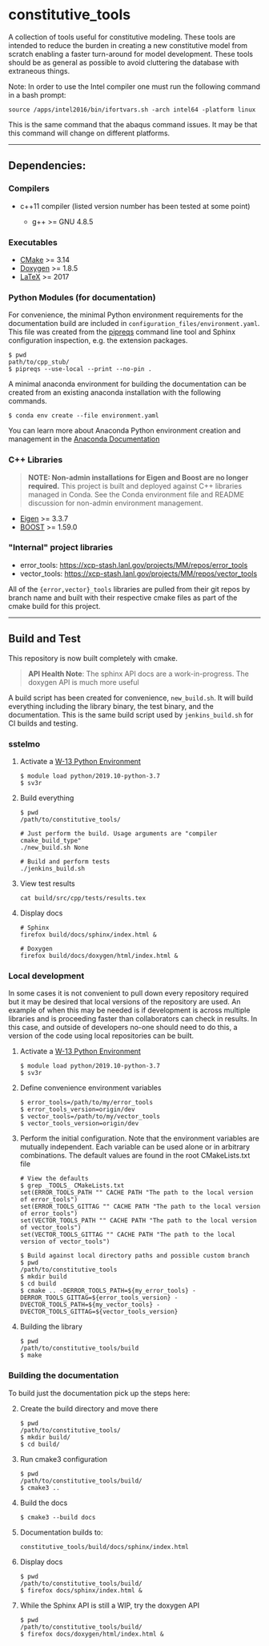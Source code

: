 # constitutive\_tools

A collection of tools useful for constitutive modeling. These tools are
intended to reduce the burden in creating a new constitutive model from
scratch enabling a faster turn-around for model development. These tools
should be as general as possible to avoid cluttering the database with
extraneous things.

Note: In order to use the Intel compiler one must run the following command in a
bash prompt:

    source /apps/intel2016/bin/ifortvars.sh -arch intel64 -platform linux

This is the same command that the abaqus command issues. It may be that
this command will change on different platforms.

---

## Dependencies:

### Compilers

* c++11 compiler (listed version number has been tested at some point)

  * g++ >= GNU 4.8.5

### Executables

* [CMake](https://cmake.org/cmake/help/v3.14/) >= 3.14
* [Doxygen](https://www.doxygen.nl/manual/docblocks.html) >= 1.8.5
* [LaTeX](https://www.latex-project.org/help/documentation/) >= 2017

### Python Modules (for documentation)

For convenience, the minimal Python environment requirements for the
documentation build are included in ``configuration_files/environment.yaml``.
This file was created from the [pipreqs](https://github.com/bndr/pipreqs)
command line tool and Sphinx configuration inspection, e.g. the extension
packages.

    $ pwd
    path/to/cpp_stub/
    $ pipreqs --use-local --print --no-pin .

A minimal anaconda environment for building the documentation can be created
from an existing anaconda installation with the following commands.

    $ conda env create --file environment.yaml

You can learn more about Anaconda Python environment creation and management in
the [Anaconda
Documentation](https://docs.conda.io/projects/conda/en/latest/user-guide/tasks/manage-environments.html)

### C++ Libraries

> **NOTE: Non-admin installations for Eigen and Boost are no longer required.** This project is built and deployed
> against C++ libraries managed in Conda. See the Conda environment file and README discussion for non-admin environment
> management.

* [Eigen](https://eigen.tuxfamily.org/dox/) >= 3.3.7
* [BOOST](https://www.boost.org/doc/libs/1_59_0/) >= 1.59.0

### "Internal" project libraries

* error\_tools: https://xcp-stash.lanl.gov/projects/MM/repos/error_tools
* vector\_tools: https://xcp-stash.lanl.gov/projects/MM/repos/vector_tools

All of the ``{error,vector}_tools`` libraries are pulled from their git repos by
branch name and built with their respective cmake files as part of the cmake
build for this project.

---

## Build and Test

This repository is now built completely with cmake.

> **API Health Note**: The sphinx API docs are a work-in-progress. The doxygen
> API is much more useful

A build script has been created for convenience, ``new_build.sh``. It will build
everything including the library binary, the test binary, and the documentation.
This is the same build script used by ``jenkins_build.sh`` for CI builds and
testing.

### sstelmo

1) Activate a [W-13 Python Environment](https://xcp-confluence.lanl.gov/display/PYT/The+W-13+Python+3+environment)

       $ module load python/2019.10-python-3.7
       $ sv3r

2) Build everything

       $ pwd
       /path/to/constitutive_tools/

       # Just perform the build. Usage arguments are "compiler cmake_build_type"
       ./new_build.sh None

       # Build and perform tests
       ./jenkins_build.sh

3) View test results

       cat build/src/cpp/tests/results.tex

4) Display docs

       # Sphinx
       firefox build/docs/sphinx/index.html &

       # Doxygen
       firefox build/docs/doxygen/html/index.html &

### Local development

In some cases it is not convenient to pull down every repository required but it may be desired that local
versions of the repository are used. An example of when this may be needed is if development is across
multiple libraries and is proceeding faster than collaborators can check in results. In this case, and
outside of developers no-one should need to do this, a version of the code using local repositories can be
built.

1) Activate a [W-13 Python Environment](https://xcp-confluence.lanl.gov/display/PYT/The+W-13+Python+3+environment)

       $ module load python/2019.10-python-3.7
       $ sv3r

2) Define convenience environment variables

       $ error_tools=/path/to/my/error_tools
       $ error_tools_version=origin/dev
       $ vector_tools=/path/to/my/vector_tools
       $ vector_tools_version=origin/dev

3) Perform the initial configuration. Note that the environment variables are mutually independent. Each variable can be
   used alone or in arbitrary combinations. The default values are found in the root CMakeLists.txt file

       # View the defaults
       $ grep _TOOLS_ CMakeLists.txt
       set(ERROR_TOOLS_PATH "" CACHE PATH "The path to the local version of error_tools")
       set(ERROR_TOOLS_GITTAG "" CACHE PATH "The path to the local version of error_tools")
       set(VECTOR_TOOLS_PATH "" CACHE PATH "The path to the local version of vector_tools")
       set(VECTOR_TOOLS_GITTAG "" CACHE PATH "The path to the local version of vector_tools")

       $ Build against local directory paths and possible custom branch
       $ pwd
       /path/to/constitutive_tools
       $ mkdir build
       $ cd build
       $ cmake .. -DERROR_TOOLS_PATH=${my_error_tools} -DERROR_TOOLS_GITTAG=${error_tools_version} -DVECTOR_TOOLS_PATH=${my_vector_tools} -DVECTOR_TOOLS_GITTAG=${vector_tools_version}

4) Building the library

       $ pwd
       /path/to/constitutive_tools/build
       $ make

### Building the documentation

To build just the documentation pick up the steps here:

2) Create the build directory and move there

       $ pwd
       /path/to/constitutive_tools/
       $ mkdir build/
       $ cd build/

3) Run cmake3 configuration

       $ pwd
       /path/to/constitutive_tools/build/
       $ cmake3 ..

4) Build the docs

       $ cmake3 --build docs

5) Documentation builds to:

       constitutive_tools/build/docs/sphinx/index.html

6) Display docs

       $ pwd
       /path/to/constitutive_tools/build/
       $ firefox docs/sphinx/index.html &

7) While the Sphinx API is still a WIP, try the doxygen API

       $ pwd
       /path/to/constitutive_tools/build/
       $ firefox docs/doxygen/html/index.html &

